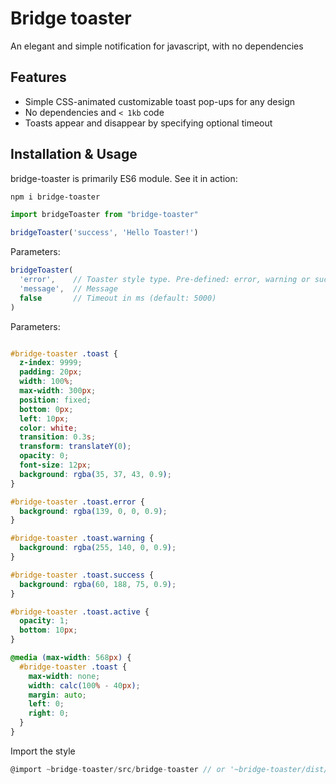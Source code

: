 # Bridge toaster

An elegant and simple notification for javascript, with no dependencies


Features
--------

+ Simple CSS-animated customizable toast pop-ups for any design
+ No dependencies and `< 1kb` code
+ Toasts appear and disappear by specifying optional timeout


Installation & Usage
--------------------

bridge-toaster is primarily ES6 module. See it in action:

```bash
npm i bridge-toaster
```

```javascript
import bridgeToaster from "bridge-toaster"

bridgeToaster('success', 'Hello Toaster!')
```

Parameters:
```javascript
bridgeToaster(
  'error',    // Toaster style type. Pre-defined: error, warning or success
  'message',  // Message
  false       // Timeout in ms (default: 5000)
)

```

Parameters:
```css

#bridge-toaster .toast {
  z-index: 9999;
  padding: 20px;
  width: 100%;
  max-width: 300px;
  position: fixed;
  bottom: 0px;
  left: 10px;
  color: white;
  transition: 0.3s;
  transform: translateY(0);
  opacity: 0;
  font-size: 12px;
  background: rgba(35, 37, 43, 0.9);
}

#bridge-toaster .toast.error {
  background: rgba(139, 0, 0, 0.9);
}

#bridge-toaster .toast.warning {
  background: rgba(255, 140, 0, 0.9);
}

#bridge-toaster .toast.success {
  background: rgba(60, 188, 75, 0.9);
}

#bridge-toaster .toast.active {
  opacity: 1;
  bottom: 10px;
}

@media (max-width: 568px) {
  #bridge-toaster .toast {
    max-width: none;
    width: calc(100% - 40px);
    margin: auto;
    left: 0;
    right: 0;
  }
}

```

Import the style

```javascript
@import ~bridge-toaster/src/bridge-toaster // or '~bridge-toaster/dist/bridge-toaster.min.css'
```
